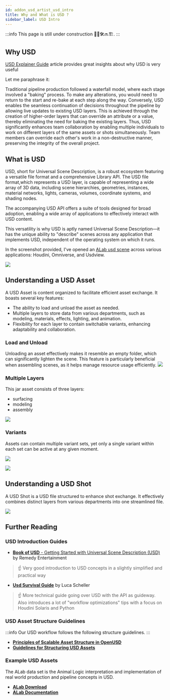 ```yaml
---
id: addon_usd_artist_usd_intro
title: Why and What is USD ?
sidebar_label: USD Intro
---
```


:::info
This page is still under construction 👷🚧🛠️🔜🏗️.
:::

## Why USD
[USD Explainer Guide](https://www.foundry.com/insights/film-tv/usd-explainer-guide) article provides great insights about why USD is very useful

Let me paraphrase it:

Traditional pipeline production followed a waterfall model, where each stage involved a "baking" process. To make any alterations, you would need to return to the start and re-bake at each step along the way.
Conversely, USD enables the seamless continuation of decisions throughout the pipeline by allowing live updates to existing USD layers. This is achieved through the creation of higher-order layers that can override an attribute or a value, thereby eliminating the need for baking the existing layers.
Thus, USD significantly enhances team collaboration by enabling multiple individuals to work on different layers of the same assets or shots simultaneously. Team members can override each other's work in a non-destructive manner, preserving the integrity of the overall project.


## What is USD
USD, short for Universal Scene Description, is a robust ecosystem featuring a versatile file format and a comprehensive Library API. The USD file format,which represents a USD layer, is capable of representing a wide array of 3D data, including scene hierarchies, geometries, instances, material networks, lights, cameras, volumes, coordinate systems, and shading nodes.

The accompanying USD API offers a suite of tools designed for broad adoption, enabling a wide array of applications to effectively interact with USD content.

This versatility is why USD is aptly named Universal Scene Description—it has the unique ability to "describe" scenes across any application that implements USD, independent of the operating system on which it runs.

In the screenshot provided, I've opened an [ALab usd scene](https://animallogic.com/alab/) across various applications: Houdini, Omniverse, and Usdview. 

![](assets/usd/usd_intro/usd_scene.png)


## Understanding a USD Asset
A USD Asset is content organized to facilitate efficient asset exchange. It boasts several key features:
- The ability to load and unload the asset as needed.
- Multiple layers to store data from various departments, such as modeling, materials, effects, lighting, and animation.
- Flexibility for each layer to contain switchable variants, enhancing adaptability and collaboration.

### Load and Unload

Unloading an asset effectively makes it resemble an empty folder, which can significantly lighten the scene. This feature is particularly beneficial when assembling scenes, as it helps manage resource usage efficiently.
![](assets/usd/usd_intro/asset_load_unload.gif)

### Multiple Layers
This jar asset consists of three layers:
- surfacing 
- modeling
- assembly

![](assets/usd/usd_intro/asset_layers.png)

### Variants
Assets can contain multiple variant sets, yet only a single variant within each set can be active at any given moment.

![](assets/usd/usd_intro/asset_variant.png)

![](assets/usd/usd_intro/asset_variant.gif)


## Understanding a USD Shot
A USD Shot is a USD file structured to enhance shot exchange.
It effectively combines distinct layers from various departments into one streamlined file.

![](assets/usd/usd_intro/usd_shot.png)


## Further Reading

### USD Introduction Guides
- [**Book of USD** - Getting Started with Universal Scene Description (USD)](https://remedy-entertainment.github.io/USDBook/) by Remedy Entertainment
> :point_up: Very good introduction to USD concepts in a slightly simplified and practical way

- [**Usd Survival Guide**](https://lucascheller.github.io/VFX-UsdSurvivalGuide/index.html) by Luca Scheller
> :point_up: More technical guide going over USD with the API as guideway. Also introduces a lot of "workflow optimizations" tips with a focus on Houdini Solaris and Python

### USD Asset Structure Guidelines
:::info
Our USD workflow follows the following structure guidelines.
:::

* **[Principles of Scalable Asset Structure in OpenUSD](https://docs.omniverse.nvidia.com/usd/latest/learn-openusd/independent/asset-structure-principles.html#id5)**
* **[Guidelines for Structuring USD Assets](https://wiki.aswf.io/display/WGUSD/Guidelines+for+Structuring+USD+Assets)**

### Example USD Assets

The ALab data set is the Animal Logic interpretation and implementation of real world production and pipeline concepts in USD.

- **[ALab Download](https://dpel.aswf.io/alab/)**
- **[ALab Documentation](https://usd-alab2.s3.amazonaws.com/README.html)**
